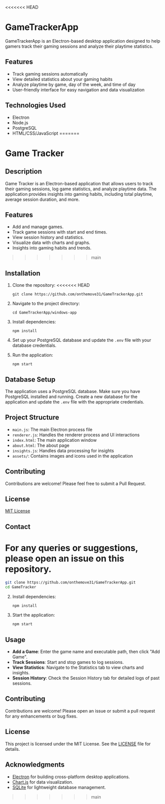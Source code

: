 <<<<<<< HEAD
# GameTrackerApp

GameTrackerApp is an Electron-based desktop application designed to help gamers track their gaming sessions and analyze their playtime statistics.

## Features

- Track gaming sessions automatically
- View detailed statistics about your gaming habits
- Analyze playtime by game, day of the week, and time of day
- User-friendly interface for easy navigation and data visualization

## Technologies Used

- Electron
- Node.js
- PostgreSQL
- HTML/CSS/JavaScript
=======
# Game Tracker

## Description
Game Tracker is an Electron-based application that allows users to track their gaming sessions, log game statistics, and analyze playtime data. The application provides insights into gaming habits, including total playtime, average session duration, and more.

## Features
- Add and manage games.
- Track game sessions with start and end times.
- View session history and statistics.
- Visualize data with charts and graphs.
- Insights into gaming habits and trends.
>>>>>>> main

## Installation

1. Clone the repository:
<<<<<<< HEAD
   ```
   git clone https://github.com/onthemove31/GameTrackerApp.git
   ```

2. Navigate to the project directory:
   ```
   cd GameTrackerApp/windows-app
   ```

3. Install dependencies:
   ```
   npm install
   ```

4. Set up your PostgreSQL database and update the `.env` file with your database credentials.

5. Run the application:
   ```
   npm start
   ```

## Database Setup

The application uses a PostgreSQL database. Make sure you have PostgreSQL installed and running. Create a new database for the application and update the `.env` file with the appropriate credentials.

## Project Structure

- `main.js`: The main Electron process file
- `renderer.js`: Handles the renderer process and UI interactions
- `index.html`: The main application window
- `about.html`: The about page
- `insights.js`: Handles data processing for insights
- `assets/`: Contains images and icons used in the application

## Contributing

Contributions are welcome! Please feel free to submit a Pull Request.

## License

[MIT License](LICENSE)

## Contact

For any queries or suggestions, please open an issue on this repository.
=======
   ```bash
   git clone https://github.com/onthemove31/GameTrackerApp.git
   cd GameTracker
   ```

2. Install dependencies:
   ```bash
   npm install
   ```

3. Start the application:
   ```bash
   npm start
   ```

## Usage
- **Add a Game**: Enter the game name and executable path, then click "Add Game".
- **Track Sessions**: Start and stop games to log sessions.
- **View Statistics**: Navigate to the Statistics tab to view charts and insights.
- **Session History**: Check the Session History tab for detailed logs of past sessions.

## Contributing
Contributions are welcome! Please open an issue or submit a pull request for any enhancements or bug fixes.

## License
This project is licensed under the MIT License. See the [LICENSE](LICENSE) file for details.

## Acknowledgments
- [Electron](https://www.electronjs.org/) for building cross-platform desktop applications.
- [Chart.js](https://www.chartjs.org/) for data visualization.
- [SQLite](https://www.sqlite.org/) for lightweight database management.
>>>>>>> main
